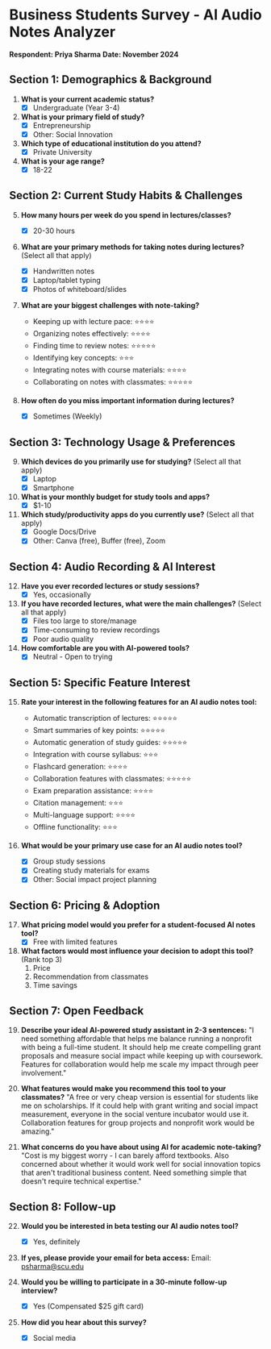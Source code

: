 # Business Students Survey - AI Audio Notes Analyzer
**Respondent: Priya Sharma**
**Date: November 2024**

## Section 1: Demographics & Background

1. **What is your current academic status?**
   - [X] Undergraduate (Year 3-4)

2. **What is your primary field of study?**
   - [X] Entrepreneurship
   - [X] Other: Social Innovation

3. **Which type of educational institution do you attend?**
   - [X] Private University

4. **What is your age range?**
   - [X] 18-22

## Section 2: Current Study Habits & Challenges

5. **How many hours per week do you spend in lectures/classes?**
   - [X] 20-30 hours

6. **What are your primary methods for taking notes during lectures?** (Select all that apply)
   - [X] Handwritten notes
   - [X] Laptop/tablet typing
   - [X] Photos of whiteboard/slides

7. **What are your biggest challenges with note-taking?**
   - Keeping up with lecture pace: ⭐⭐⭐⭐
   - Organizing notes effectively: ⭐⭐⭐⭐
   - Finding time to review notes: ⭐⭐⭐⭐⭐
   - Identifying key concepts: ⭐⭐⭐
   - Integrating notes with course materials: ⭐⭐⭐⭐
   - Collaborating on notes with classmates: ⭐⭐⭐⭐⭐

8. **How often do you miss important information during lectures?**
   - [X] Sometimes (Weekly)

## Section 3: Technology Usage & Preferences

9. **Which devices do you primarily use for studying?** (Select all that apply)
   - [X] Laptop
   - [X] Smartphone

10. **What is your monthly budget for study tools and apps?**
    - [X] $1-10

11. **Which study/productivity apps do you currently use?** (Select all that apply)
    - [X] Google Docs/Drive
    - [X] Other: Canva (free), Buffer (free), Zoom

## Section 4: Audio Recording & AI Interest

12. **Have you ever recorded lectures or study sessions?**
    - [X] Yes, occasionally

13. **If you have recorded lectures, what were the main challenges?** (Select all that apply)
    - [X] Files too large to store/manage
    - [X] Time-consuming to review recordings
    - [X] Poor audio quality

14. **How comfortable are you with AI-powered tools?**
    - [X] Neutral - Open to trying

## Section 5: Specific Feature Interest

15. **Rate your interest in the following features for an AI audio notes tool:**
    - Automatic transcription of lectures: ⭐⭐⭐⭐⭐
    - Smart summaries of key points: ⭐⭐⭐⭐⭐
    - Automatic generation of study guides: ⭐⭐⭐⭐⭐
    - Integration with course syllabus: ⭐⭐⭐
    - Flashcard generation: ⭐⭐⭐⭐
    - Collaboration features with classmates: ⭐⭐⭐⭐⭐
    - Exam preparation assistance: ⭐⭐⭐⭐
    - Citation management: ⭐⭐⭐
    - Multi-language support: ⭐⭐⭐⭐
    - Offline functionality: ⭐⭐⭐

16. **What would be your primary use case for an AI audio notes tool?**
    - [X] Group study sessions
    - [X] Creating study materials for exams
    - [X] Other: Social impact project planning

## Section 6: Pricing & Adoption

17. **What pricing model would you prefer for a student-focused AI notes tool?**
    - [X] Free with limited features

18. **What factors would most influence your decision to adopt this tool?** (Rank top 3)
    1. Price
    2. Recommendation from classmates
    3. Time savings

## Section 7: Open Feedback

19. **Describe your ideal AI-powered study assistant in 2-3 sentences:**
    "I need something affordable that helps me balance running a nonprofit with being a full-time student. It should help me create compelling grant proposals and measure social impact while keeping up with coursework. Features for collaboration would help me scale my impact through peer involvement."

20. **What features would make you recommend this tool to your classmates?**
    "A free or very cheap version is essential for students like me on scholarships. If it could help with grant writing and social impact measurement, everyone in the social venture incubator would use it. Collaboration features for group projects and nonprofit work would be amazing."

21. **What concerns do you have about using AI for academic note-taking?**
    "Cost is my biggest worry - I can barely afford textbooks. Also concerned about whether it would work well for social innovation topics that aren't traditional business content. Need something simple that doesn't require technical expertise."

## Section 8: Follow-up

22. **Would you be interested in beta testing our AI audio notes tool?**
    - [X] Yes, definitely

23. **If yes, please provide your email for beta access:**
    Email: psharma@scu.edu

24. **Would you be willing to participate in a 30-minute follow-up interview?**
    - [X] Yes (Compensated $25 gift card)

25. **How did you hear about this survey?**
    - [X] Social media